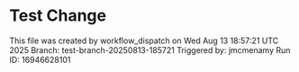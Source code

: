 # Test Change
This file was created by workflow_dispatch on Wed Aug 13 18:57:21 UTC 2025
Branch: test-branch-20250813-185721
Triggered by: jmcmenamy
Run ID: 16946628101
